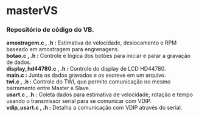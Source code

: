 # masterVS</br>
### Repositório de código do VB.</br>
**amostragem.c , .h :** Estimativa de velocidade, deslocamento e RPM baseado em amostragem para engrenagens.</br>
**botao.c , .h :** Controle e lógica dos botões para iniciar e parar a gravação de dados.</br>
**display_hd44780.c , .h :** Controle do display de LCD HD44780.</br>
**main.c :** Junta os dados gravados e os escreve em um arquivo.</br>
**twi.c , .h :** Controle do TWI, que permite comunicação no mesmo barramento entre Master e Slave.</br>
**usart.c , .h :** Coleta dados para estimativa de velocidade, rotação e tempo usando o transmissor serial para se comunicar com VDIP.</br>
**vdip_usart.c , .h :** Detalha a comunicação com VDIP através do serial.</br>
